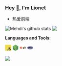 
### Hey 👋, I'm Lionet
* 热爱前端

<img align="right" width="350" src="https://media.giphy.com/media/c9IdCLK8TDv1e/giphy.gif" />

![Mehdi's github stats](https://github-readme-stats.vercel.app/api?username=lionet1224&show_icons=true&hide_border=true)

**Languages and Tools:**

<code><img height="20" src="https://raw.githubusercontent.com/github/explore/80688e429a7d4ef2fca1e82350fe8e3517d3494d/topics/javascript/javascript.png"></code>
<code><img height="20" src="https://raw.githubusercontent.com/github/explore/80688e429a7d4ef2fca1e82350fe8e3517d3494d/topics/nodejs/nodejs.png"></code>
<code><img height="20" src="https://raw.githubusercontent.com/github/explore/80688e429a7d4ef2fca1e82350fe8e3517d3494d/topics/git/git.png"></code>
<code><img height="20" src="https://raw.githubusercontent.com/github/explore/80688e429a7d4ef2fca1e82350fe8e3517d3494d/topics/php/php.png"></code>

<img align="left" width="400" src="https://media.giphy.com/media/ZVik7pBtu9dNS/giphy.gif" />



